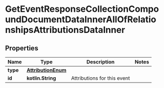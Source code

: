 
# GetEventResponseCollectionCompoundDocumentDataInnerAllOfRelationshipsAttributionsDataInner

## Properties
| Name | Type | Description | Notes |
| ------------ | ------------- | ------------- | ------------- |
| **type** | [**AttributionEnum**](AttributionEnum.md) |  |  |
| **id** | **kotlin.String** | Attributions for this event |  |



